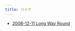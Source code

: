 ```yaml
---
title: バイク
---
```



- [2008-12-11 Long Way Round](./../../d/2008/12/11/【TV】Long_Way_Round.md)




